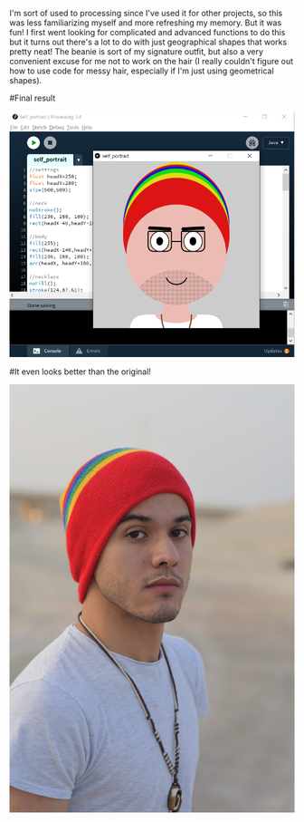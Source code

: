 I'm sort of used to processing since I've used it for other projects, so this was less familiarizing myself and more refreshing my memory. But it was fun! I first went looking for complicated and advanced functions to do this but it turns out there's a lot to do with just geographical shapes that works pretty neat! The beanie is sort of my signature outfit, but also a very convenient excuse for me not to work on the hair (I really couldn't figure out how to use code for messy hair, especially if I'm just using geometrical shapes).

#Final result


![processing](https://github.com/soablackwhite/Intro-to-IM/blob/master/Week1/selfport.PNG)

#It even looks better than the original!


![orig](https://github.com/soablackwhite/Intro-to-IM/blob/master/Week1/133(2).jpg)
